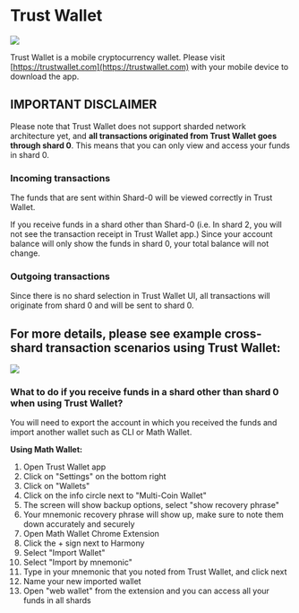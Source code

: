 # Trust Wallet

![](../../.gitbook/assets/screen-shot-2020-01-15-at-8.42.26-am.png)

Trust Wallet is a mobile cryptocurrency wallet. Please visit [https://trustwallet.com](https://trustwallet.com) with your mobile device to download the app.

## IMPORTANT DISCLAIMER

Please note that Trust Wallet does not support sharded network architecture yet, and **all transactions originated from Trust Wallet goes through shard 0**. This means that you can only view and access your funds in shard 0.

### Incoming transactions

The funds that are sent within Shard-0 will be viewed correctly in Trust Wallet.

If you receive funds in a shard other than Shard-0 \(i.e. In shard 2, you will not see the transaction receipt in Trust Wallet app.\) Since your account balance will only show the funds in shard 0, your total balance will not change.

### Outgoing transactions

Since there is no shard selection in Trust Wallet UI, all transactions will originate from shard 0 and will be sent to shard 0.

## **For more details, please see example cross-shard transaction scenarios using Trust Wallet:**

![](https://github.com/harmony-one/docs-home/tree/089b0540ff90a8902bf873eb245d2a19c7d1086c/.gitbook/assets/image%20%2834%29.png)

### What to do if you receive funds in a shard other than shard 0 when using Trust Wallet?

You will need to export the account in which you received the funds and import another wallet such as CLI or Math Wallet.

**Using Math Wallet:**

1. Open Trust Wallet app 
2. Click on "Settings" on the bottom right
3. Click on "Wallets" 
4. Click on the info circle next to "Multi-Coin Wallet" 
5. The screen will show backup options, select "show recovery phrase" 
6. Your mnemonic recovery phrase will show up, make sure to note them down accurately and securely 
7. Open Math Wallet Chrome Extension 
8. Click the + sign next to Harmony
9. Select "Import Wallet"
10. Select "Import by mnemonic"
11. Type in your mnemonic that you noted from Trust Wallet, and click next
12. Name your new imported wallet
13. Open "web wallet" from the extension and you can access all your funds in all shards

